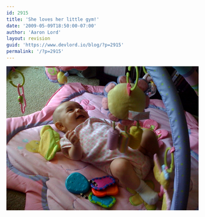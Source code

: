```yaml
---
id: 2915
title: 'She loves her little gym!'
date: '2009-05-09T18:50:00-07:00'
author: 'Aaron Lord'
layout: revision
guid: 'https://www.devlord.io/blog/?p=2915'
permalink: '/?p=2915'
---
```


<p class="mobile-photo"><a href="/assets/img/2011/10/photo-745527.jpg"><img src="/assets/img/2011/10/photo-745527.jpg?w=300" border="0" alt="" /></a></p><div class="blogger-post-footer"><img width='1' height='1' src="https://www.devlord.io/blog/2009/05/09/she-loves-her-little-gym/"' /></div>